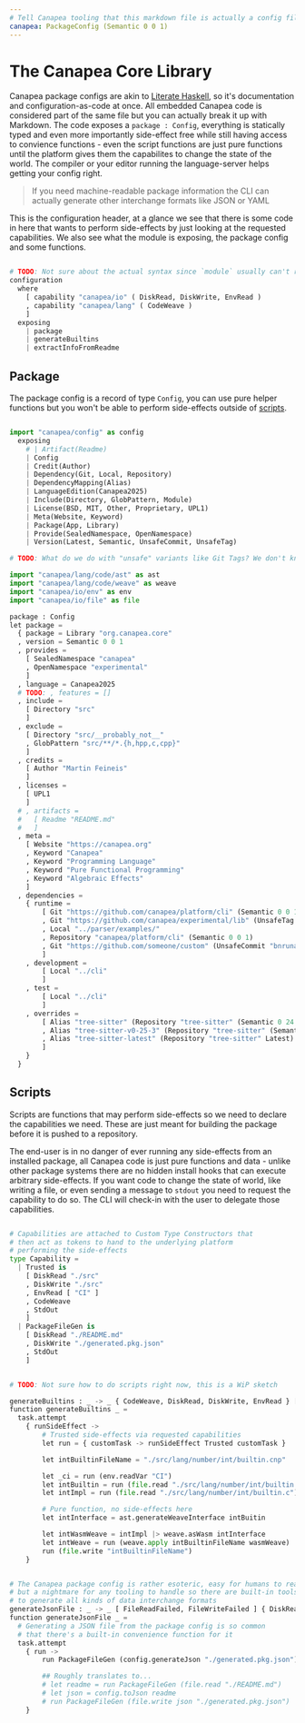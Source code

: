 ```yaml
---
# Tell Canapea tooling that this markdown file is actually a config file
canapea: PackageConfig (Semantic 0 0 1)
---
```


# The Canapea Core Library

Canapea package configs are akin to [Literate Haskell][], so it's documentation and configuration-as-code at once. All embedded Canapea code is considered part of the same file but you can actually break it up with Markdown. The code exposes a `package : Config`, everything is statically typed and even more importantly side-effect free while still having access to convience functions - even the script functions are just pure functions until the platform gives them the capabilites to change the state of the world. The compiler or your editor running the language-server helps getting your config right.

> If you need machine-readable package information the CLI can actually
> generate other interchange formats like JSON or YAML

This is the configuration header, at a glance we see that there is some code in here that wants to perform side-effects by just looking at the requested capabilities. We also see what the module is exposing, the package config and some functions.

```python

# TODO: Not sure about the actual syntax since `module` usually can't request capabilities, or can they?
configuration
  where
    [ capability "canapea/io" ( DiskRead, DiskWrite, EnvRead )
    , capability "canapea/lang" ( CodeWeave )
    ]
  exposing
    | package
    | generateBuiltins
    | extractInfoFromReadme

```

## Package

The package config is a record of type `Config`, you can use pure helper functions but you won't be able to perform side-effects outside of [scripts](#scripts).

```python

import "canapea/config" as config
  exposing
    # | Artifact(Readme)
    | Config
    | Credit(Author)
    | Dependency(Git, Local, Repository)
    | DependencyMapping(Alias)
    | LanguageEdition(Canapea2025)
    | Include(Directory, GlobPattern, Module)
    | License(BSD, MIT, Other, Proprietary, UPL1)
    | Meta(Website, Keyword)
    | Package(App, Library)
    | Provide(SealedNamespace, OpenNamespace)
    | Version(Latest, Semantic, UnsafeCommit, UnsafeTag)

# TODO: What do we do with "unsafe" variants like Git Tags? We don't know that they're actually valid...

import "canapea/lang/code/ast" as ast
import "canapea/lang/code/weave" as weave
import "canapea/io/env" as env
import "canapea/io/file" as file

package : Config
let package =
  { package = Library "org.canapea.core"
  , version = Semantic 0 0 1
  , provides =
    [ SealedNamespace "canapea"
    , OpenNamespace "experimental"
    ]
  , language = Canapea2025
  # TODO: , features = []
  , include =
    [ Directory "src"
    ]
  , exclude =
    [ Directory "src/__probably_not__"
    , GlobPattern "src/**/*.{h,hpp,c,cpp}"
    ]
  , credits =
    [ Author "Martin Feineis"
    ]
  , licenses =
    [ UPL1
    ]
  # , artifacts =
  #   [ Readme "README.md"
  #   ]
  , meta =
    [ Website "https://canapea.org"
    , Keyword "Canapea"
    , Keyword "Programming Language"
    , Keyword "Pure Functional Programming"
    , Keyword "Algebraic Effects"
    ]
  , dependencies =
    { runtime =
        [ Git "https://github.com/canapea/platform/cli" (Semantic 0 0 1)
        , Git "https://github.com/canapea/experimental/lib" (UnsafeTag "feature-x")
        , Local "../parser/examples/"
        , Repository "canapea/platform/cli" (Semantic 0 0 1)
        , Git "https://github.com/someone/custom" (UnsafeCommit "bnruna83498biq17b3498b92u34b59b29384b5bn")
        ]
    , development =
        [ Local "../cli"
        ]
    , test =
        [ Local "../cli"
        ]
    , overrides =
        [ Alias "tree-sitter" (Repository "tree-sitter" (Semantic 0 24 4))
        , Alias "tree-sitter-v0-25-3" (Repository "tree-sitter" (Semantic 0 25 3))
        , Alias "tree-sitter-latest" (Repository "tree-sitter" Latest)
        ]
    }
  }

```

## Scripts

Scripts are functions that may perform side-effects so we need to declare the capabilities we need. These are just meant for building the package before it is pushed to a repository.

The end-user is in no danger of ever running any side-effects from an installed package, all Canapea code is just pure functions and data - unlike other package systems there are no hidden install hooks that can execute arbitrary side-effects. If you want code to change the state of world, like writing a file, or even sending a message to `stdout` you need to request the capability to do so. The CLI will check-in with the user to delegate those capabilities.

```python

# Capabilities are attached to Custom Type Constructors that
# then act as tokens to hand to the underlying platform
# performing the side-effects
type Capability =
  | Trusted is
    [ DiskRead "./src"
    , DiskWrite "./src"
    , EnvRead [ "CI" ]
    , CodeWeave
    , StdOut
    ]
  | PackageFileGen is
    [ DiskRead "./README.md"
    , DiskWrite "./generated.pkg.json"
    , StdOut
    ]

```

```python

# TODO: Not sure how to do scripts right now, this is a WiP sketch

generateBuiltins : _ -> _ { CodeWeave, DiskRead, DiskWrite, EnvRead } [ ALotOfErrorsProbably, ... ]
function generateBuiltins _ =
  task.attempt
    { runSideEffect ->
        # Trusted side-effects via requested capabilities
        let run = { customTask -> runSideEffect Trusted customTask }

        let intBuiltinFileName = "./src/lang/number/int/builtin.cnp"

        let _ci = run (env.readVar "CI")
        let intBuiltin = run (file.read "./src/lang/number/int/builtin.cnp")
        let intImpl = run (file.read "./src/lang/number/int/builtin.c")

        # Pure function, no side-effects here
        let intInterface = ast.generateWeaveInterface intBuitin

        let intWasmWeave = intImpl |> weave.asWasm intInterface
        let intWeave = run (weave.apply intBuiltinFileName wasmWeave)
        run (file.write "intBuiltinFileName")
    }

```


```python

# The Canapea package config is rather esoteric, easy for humans to read
# but a nightmare for any tooling to handle so there are built-in tools
# to generate all kinds of data interchange formats
generateJsonFile : _ -> _ [ FileReadFailed, FileWriteFailed ] { DiskRead, DiskWrite }
function generateJsonFile _ =
  # Generating a JSON file from the package config is so common
  # that there's a built-in convenience function for it
  task.attempt
    { run ->
        run PackageFileGen (config.generateJson "./generated.pkg.json")

        ## Roughly translates to...
        # let readme = run PackageFileGen (file.read "./README.md")
        # let json = config.toJson readme
        # run PackageFileGen (file.write json "./generated.pkg.json")
    }

```

[Literate Haskell]: https://wiki.haskell.org/index.php?title=Literate_programming
